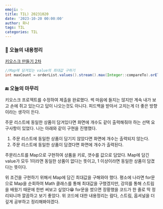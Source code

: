 ```yaml
---
emoji: ✨
title: TIL) 20231020
date: '2023-10-20 00:00:00'
author: 화나
tags: TIL
categories: TIL
---
```


### 📝 오늘의 내용정리

[키오스크 만들기 2차](https://hwana.github.io/naebaecamp/project/java-solo-project2/) 

```java
//Map에 담겨있는 value의 최대값 구하기
int maxCount = orderList.values().stream().max(Integer::compareTo).orElse(1);
```

### 🔚 오늘의 마무리
키오스크 프로젝트를 수정하여 제출을 완료했다. 썩 마음에 들지는 않지만 계속 내가 보고 손에 쥐고 있는다고 답이 나오는것도 아니다. 피드백을 받아서 고치는게 더 좋은 방향이라는 생각이 든다. 

주문 리스트에 동일한 상품이 담겨있다면 화면에 개수도 같이 출력해줘야 하는 선택 요구사항이 있었다. 나는 아래와 같이 구현을 진행했다.

1. 주문 리스트에 동일한 상품이 담기지 않았다면 화면에 개수는 출력되지 않는다.
2. 주문 리스트에 동일한 상품이 담겼다면 화면에 개수가 출력된다.

주문리스트를 Map으로 구현하여 상품을 키로, 갯수를 값으로 담았다. Map에 담긴 value가 모두 1이라면 동일한 상품이 없다는 뜻이고, 1 이상이라면 동일한 상품이 담겼다는 뜻이다.

위 조건을 구현하기 위해서 Map에 담긴 최대값을 구해와야 했다. 평소에 나라면 for문으로 Map을 순회하여 Math 클래스를 통해 최대값을 구했겠지만, 강의를 통해 스트림을 배웠기 때문에 한번 써보고 싶었다😁 for문을 썼으면 장황했을 코드가 한 줄로 딱 정리되니까 깔끔하고 보기 좋았다. 위 코드에 대한 내용정리는 람다, 스트림, 옵셔널을 더 깊게 공부하고 정리해봐야겠다.






